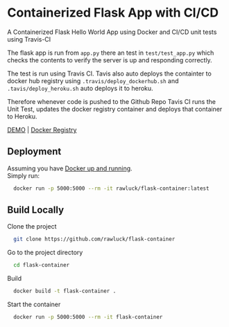 
# Containerized Flask App with CI/CD 

A Containerized Flask Hello World App using Docker and CI/CD unit tests using Travis-CI

The flask app is run from `app.py` there an test in `test/test_app.py` which checks the contents to verify the server is up and responding correctly.

The test is run using Travis CI. Tavis also auto deploys the containter to docker hub registry using `.travis/deploy_dockerhub.sh` and `.tavis/deploy_heroku.sh` auto deploys it to heroku.

Therefore whenever code is pushed to the Github Repo Tavis CI runs the Unit Test, updates the docker registry container and deploys that container to Heroku.

[DEMO](https://rawluck.herokuapp.com/) | [Docker Registry](https://hub.docker.com/r/rawluck/flask-container)


## Deployment

Assuming you have [Docker up and running](https://docs.docker.com/get-started/).  
Simply run: 
```bash
  docker run -p 5000:5000 --rm -it rawluck/flask-container:latest
```

  
## Build Locally

Clone the project

```bash
  git clone https://github.com/rawluck/flask-container
```

Go to the project directory

```bash
  cd flask-container
```

Build 

```bash
  docker build -t flask-container .
```

Start the container

```bash
  docker run -p 5000:5000 --rm -it flask-container
```

  
